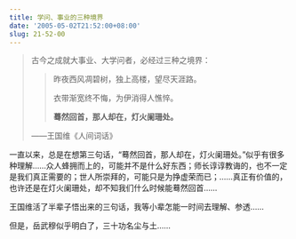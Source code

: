 ```yaml
---
title: 学问、事业的三种境界
date: '2005-05-02T21:52:00+08:00'
slug: 21-52-00
---
```


> 古今之成就大事业、大学问者，必经过三种之境界：
> 
> > 昨夜西风凋碧树，独上高楼，望尽天涯路。
> > 
> > 衣带渐宽终不悔，为伊消得人憔悴。
> > 
> > **蓦然回首，那人却在，灯火阑珊处。**
> > 
> ——王国维《人间词话》

一直以来，总是在想第三句话，“蓦然回首，那人却在，灯火阑珊处。”似乎有很多种理解……众人蜂拥而上的，可能并不是什么好东西；师长谆谆教诲的，也不一定是我们真正需要的；世人所崇拜的，可能只是为挣虚荣而已；……真正有价值的，也许还是在灯火阑珊处，却不知我们什么时候能蓦然回首……

王国维活了半辈子悟出来的三句话，我等小辈怎能一时间去理解、参透……

但是，岳武穆似乎明白了，三十功名尘与土……
